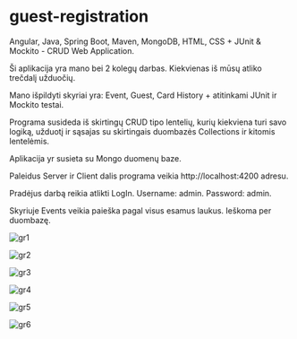 # guest-registration

Angular, Java, Spring Boot, Maven, MongoDB, HTML, CSS + JUnit & Mockito - CRUD Web Application. 

Ši aplikacija yra mano bei 2 kolegų darbas. Kiekvienas iš mūsų atliko trečdalį užduočių.

Mano išpildyti skyriai yra: Event, Guest, Card History + atitinkami JUnit ir Mockito testai. 

Programa susideda iš skirtingų CRUD tipo lentelių, kurių kiekviena turi savo logiką, užduotį ir sąsajas su skirtingais duombazės Collections ir kitomis lentelėmis.

Aplikacija yr susieta su Mongo duomenų baze.

Paleidus Server ir Client dalis programa veikia http://localhost:4200 adresu.

Pradėjus darbą reikia atlikti LogIn. Username: admin. Password: admin.   

Skyriuje Events veikia paieška pagal visus esamus laukus. Ieškoma per duombazę. 

![gr1](https://user-images.githubusercontent.com/43058977/47701866-e6444500-dc23-11e8-92c0-0d9a643ccd5a.jpg)

![gr2](https://user-images.githubusercontent.com/43058977/47701918-1390f300-dc24-11e8-907c-aa4ee27a68ce.jpg)

![gr3](https://user-images.githubusercontent.com/43058977/47701972-42a76480-dc24-11e8-9d68-8e37e024f05b.jpg)

![gr4](https://user-images.githubusercontent.com/43058977/47702021-5f439c80-dc24-11e8-8688-8787a5932eab.jpg)

![gr5](https://user-images.githubusercontent.com/43058977/47702086-88fcc380-dc24-11e8-8da7-56a22389ecd4.jpg)

![gr6](https://user-images.githubusercontent.com/43058977/47702124-a467ce80-dc24-11e8-9126-c886e235ae6c.jpg)
